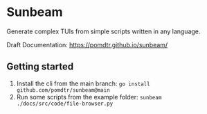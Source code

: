 # Sunbeam

Generate complex TUIs from simple scripts written in any language.

Draft Documentation: <https://pomdtr.github.io/sunbeam/>

## Getting started

1. Install the cli from the main branch: `go install github.com/pomdtr/sunbeam@main`
2. Run some scripts from the example folder: `sunbeam ./docs/src/code/file-browser.py`
